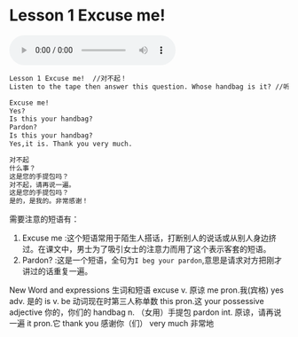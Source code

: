 # Lesson 1 Excuse me!

​<audio id="audio" controls="" loop="loop">
    <source id="mp3" src="https://online1.tingclass.net/lesson/shi0529/0000/16/1.mp3">
</audio>

```markdown
Lesson 1 Excuse me!  //对不起！
Listen to the tape then answer this question. Whose handbag is it? //听录音，然后回答问题，这是谁的手袋？

Excuse me! 
Yes? 
Is this your handbag?  
Pardon? 
Is this your handbag? 
Yes,it is. Thank you very much.

对不起 
什么事？
这是您的手提包吗？
对不起，请再说一遍。
这是您的手提包吗？
是的，是我的。非常感谢！
```

需要注意的短语有：
1. Excuse me :这个短语常用于陌生人搭话，打断别人的说话或从别人身边挤过。在课文中，男士为了吸引女士的注意力而用了这个表示客套的短语。
2. Pardon? :这是一个短语，全句为`I beg your pardon`,意思是请求对方把刚才讲过的话重复一遍。


New Word and expressions 生词和短语
excuse
v. 原谅
me
pron.我(宾格)
yes
adv. 是的
is
v. be 动词现在时第三人称单数
this
pron.这
your
possessive adjective 你的，你们的
handbag
n. （女用）手提包
pardon
int. 原谅，请再说一遍
it
pron.它
thank you
感谢你（们）
very much
非常地

